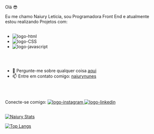 Olá :sunglasses:

Eu me chamo Naiury Leticia, sou Programadora Front End e atualmente estou realizando Projetos com:
<br>
<br>

- <img border-radius:20px src="https://img.shields.io/badge/HTML5-E34F26?style=for-the-badge&logo=html5&logoColor=white" alt="logo-html">
- <img border-radius:20px src="https://img.shields.io/badge/CSS3-1572B6?style=for-the-badge&logo=css3&logoColor=white" alt="logo-CSS">
- <img border-radius:20px src="https://img.shields.io/badge/JavaScript-323330?style=for-the-badge&logo=javascript&logoColor=F7DF1E" alt="logo-javascript">
<br>
<br>

- 💬  Pergunte-me sobre qualquer coisa <a href="https://wa.me/5561991308291?text=Ol%C3%A1%2C+podemos+conversar+%3F" target="_blank">aqui</a>
- 📫 Entre em contato comigo: <a href="mailto:naiurynunes@gmail.com" target="_blank">naiurynunes</a>
<br>
<br>

Conecte-se comigo:
<a href="https://www.instagram.com/naiurysena?igsh=MTl4ZjF5NGw5dXJ5Mw==" target="_blank">
<img height:23px  width:23px src="https://camo.githubusercontent.com/77812356a8482a8660b760474ebb0f2fbf1026aa8a68121a45a31a5602c710fb/68747470733a2f2f63646e2e6a7364656c6976722e6e65742f6e706d2f73696d706c652d69636f6e734076332f69636f6e732f696e7374616772616d2e737667" alt="logo-instagram">
</a>
<a href="https://www.linkedin.com/in/naiury-sena-a23605304/"> 
<img height:23px  width:23px src="https://camo.githubusercontent.com/66ddc0c3999080e866e531e40a816db84150a1d75788a686102b0e66c8b4ecfb/68747470733a2f2f63646e2e6a7364656c6976722e6e65742f6e706d2f73696d706c652d69636f6e734076332f69636f6e732f6c696e6b6564696e2e737667" alt="logo-linkedin">
</a>
<br>
<br>


[![Naiury Stats](https://github-readme-stats.vercel.app/api?username=NaiurySena)](https://github.com/anuraghazra/github-readme-stats)



[![Top Langs](https://github-readme-stats.vercel.app/api/top-langs/?username=NaiurySena)](https://github.com/anuraghazra/github-readme-stats)
